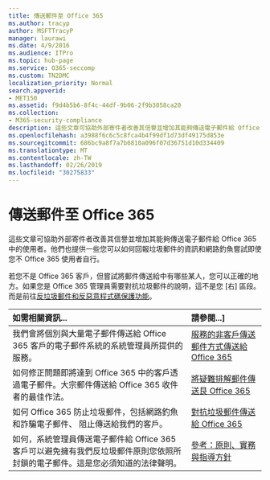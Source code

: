 ```yaml
---
title: 傳送郵件至 Office 365
ms.author: tracyp
author: MSFTTracyP
manager: laurawi
ms.date: 4/9/2016
ms.audience: ITPro
ms.topic: hub-page
ms.service: O365-seccomp
ms.custom: TN2DMC
localization_priority: Normal
search.appverid:
- MET150
ms.assetid: f9d4b5b6-8f4c-44df-9b06-2f9b3058ca20
ms.collection:
- M365-security-compliance
description: 這些文章可協助外部寄件者改善其信譽並增加其能夠傳送電子郵件給 Office 365 中的使用者。他們也提供一些您可以如何回報垃圾郵件的資訊和網路釣魚嘗試即使您不 Office 365 使用者自行。
ms.openlocfilehash: a3988f6c6c5c8fca4b4f99df1d73df49175d853e
ms.sourcegitcommit: 686bc9a8f7a7b6810a096f07d36751d10d334409
ms.translationtype: MT
ms.contentlocale: zh-TW
ms.lasthandoff: 02/26/2019
ms.locfileid: "30275833"
---
```

# <a name="sending-mail-to-office-365"></a>傳送郵件至 Office 365

這些文章可協助外部寄件者改善其信譽並增加其能夠傳送電子郵件給 Office 365 中的使用者。他們也提供一些您可以如何回報垃圾郵件的資訊和網路釣魚嘗試即使您不 Office 365 使用者自行。
  
若您不是 Office 365 客戶，但嘗試將郵件傳送給中有哪些某人，您可以正確的地方。如果您是 Office 365 管理員需要對抗垃圾郵件的說明，這不是您 [右] 區段。而是前往[反垃圾郵件和反惡意程式碼保護功能](http://technet.microsoft.com/library/93c6c227-7442-4293-b64d-ec8f15c928db.aspx)。
  
|**如需相關資訊...**|**請參閱...]**|
|:-----|:-----|
|我們會將個別與大量電子郵件傳送給 Office 365 客戶的電子郵件系統的系統管理員所提供的服務。  <br/> |[服務的非客戶傳送郵件方式傳送給 Office 365](services-for-non-customers.md) <br/> |
|如何修正問題即將達到 Office 365 中的客戶透過電子郵件。大宗郵件傳送給 Office 365 收件者的最佳作法。  <br/> |[將疑難排解郵件傳送艮 Office 365](troubleshooting-mail-sent-to-office-365.md) <br/> |
|如何 Office 365 防止垃圾郵件，包括網路釣魚和詐騙電子郵件、 阻止傳送給我們的客戶。  <br/> |[對抗垃圾郵件傳送給 Office 365](fighting-junk-email.md) <br/> |
|如何，系統管理員傳送電子郵件給 Office 365 客戶可以避免擁有我們反垃圾郵件原則您依照所封鎖的電子郵件。這是您必須知道的法律聲明。  <br/> |[參考：原則、實務與指導方針](reference-policies-practices-and-guidelines.md) <br/> |
   

